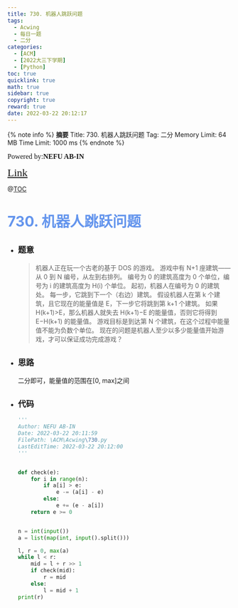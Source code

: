 ```yaml
---
title: 730. 机器人跳跃问题
tags:
  - Acwing
  - 每日一题
  - 二分
categories:
  - [ACM]
  - [2022大三下学期]
  - [Python]
toc: true
quicklink: true
math: true
sidebar: true
copyright: true
reward: true
date: 2022-03-22 20:12:17
---
```



{% note info %}
**摘要**
Title: 730. 机器人跳跃问题
Tag: 二分
Memory Limit: 64 MB
Time Limit: 1000 ms
{% endnote %}
<!-- more -->

<font size=3 face=楷体>Powered by:**NEFU AB-IN**</font>

<font color=#FFA500 size=5 face=楷体>[Link](https://www.acwing.com/problem/content/description/732/)</font>

@[TOC](文章目录)

# <font color=#6495ED size=6>730. 机器人跳跃问题</font>

* ## <font size=4 face=粗体>题意</font>

  >机器人正在玩一个古老的基于 DOS 的游戏。
  >游戏中有 N+1 座建筑——从 0 到 N 编号，从左到右排列。
  >编号为 0 的建筑高度为 0 个单位，编号为 i 的建筑高度为 H(i) 个单位。
  >起初，机器人在编号为 0 的建筑处。
  >每一步，它跳到下一个（右边）建筑。
  >假设机器人在第 k 个建筑，且它现在的能量值是 E，下一步它将跳到第 k+1 个建筑。
  >如果 H(k+1)>E，那么机器人就失去 H(k+1)−E 的能量值，否则它将得到 E−H(k+1) 的能量值。
  >游戏目标是到达第 N 个建筑，在这个过程中能量值不能为负数个单位。
  >现在的问题是机器人至少以多少能量值开始游戏，才可以保证成功完成游戏？

* ## <font size=4 face=粗体>思路</font>

  二分即可，能量值的范围在[0, max]之间

* ## <font size=4 face=粗体>代码</font>

  ```python
  '''
  Author: NEFU AB-IN
  Date: 2022-03-22 20:11:59
  FilePath: \ACM\Acwing\730.py
  LastEditTime: 2022-03-22 20:12:00
  '''


  def check(e):
      for i in range(n):
          if a[i] > e:
              e -= (a[i] - e)
          else:
              e += (e - a[i])
      return e >= 0


  n = int(input())
  a = list(map(int, input().split()))

  l, r = 0, max(a)
  while l < r:
      mid = l + r >> 1
      if check(mid):
          r = mid
      else:
          l = mid + 1
  print(r)
  ```